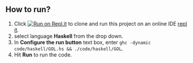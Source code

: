 ## How to run?

1. Click [![Run on Repl.it](https://repl.it/badge/github/urvishvasani/HW_2_3_Game_of_Life)](https://repl.it/github/urvishvasani/HW_2_3_Game_of_Life) to clone and run this project on an online IDE [repl it](https://repl.it/repls/AjarGrubbyProgramminglanguage#README.md).
2. select language **Haskell** from the drop down.
3. In **Configure the run button** text box, enter ```ghc -dynamic code/haskell/GOL.hs && ./code/haskell/GOL```.
4. Hit **Run** to run the code.